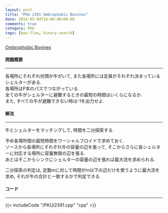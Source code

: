 ```yaml
---
layout: post
title: "PKU 2391 Ombrophobic Bovines"
date: 2014-05-04T16:00:00+09:00
comments: true
category: PKU
tags: [max-flow, binary-search]
---
```


[Ombrophobic Bovines](http://poj.org/problem?id=2391)

#### 問題概要

****

各場所にそれぞれ何頭か牛がいて, また各場所には定員がそれぞれ決まっているシェルターがある.<br>
各場所はP本のパスでつながっている.<br>
全ての牛がシェルターに避難するときの最短の時間はいくらになるか.<br>
また, すべての牛が避難できない時は-1を出力せよ.


#### 解法

****

牛とシェルターをマッチングして, 時間を二分探索する.<br>

予め各場所間の最短時間をワーシャルフロイドで求めておく.<br>
ソースから各場所にそれぞれ牛の容量の辺を張って, そこからさらに各シェルターに対応する場所に容量無限の辺を張る.<br>
あとはそこからシンクにシェルターの容量の辺を張れば最大流を求められる.<br>

二分探索の判定は, 定数mに対して時間がm以下の辺だけを使うように最大流を求め, それが牛の合計と一致するかで判定できる.


#### コード

****

{{< includeCode "/PKU/2391.cpp" "cpp" >}}


